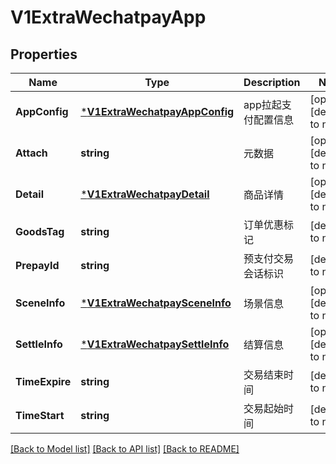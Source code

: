 # V1ExtraWechatpayApp

## Properties
Name | Type | Description | Notes
------------ | ------------- | ------------- | -------------
**AppConfig** | [***V1ExtraWechatpayAppConfig**](v1ExtraWechatpayAppConfig.md) | app拉起支付配置信息 | [optional] [default to null]
**Attach** | **string** | 元数据 | [optional] [default to null]
**Detail** | [***V1ExtraWechatpayDetail**](v1ExtraWechatpayDetail.md) | 商品详情 | [optional] [default to null]
**GoodsTag** | **string** | 订单优惠标记 | [default to null]
**PrepayId** | **string** | 预支付交易会话标识 | [default to null]
**SceneInfo** | [***V1ExtraWechatpaySceneInfo**](v1ExtraWechatpaySceneInfo.md) | 场景信息 | [optional] [default to null]
**SettleInfo** | [***V1ExtraWechatpaySettleInfo**](v1ExtraWechatpaySettleInfo.md) | 结算信息 | [optional] [default to null]
**TimeExpire** | **string** | 交易结束时间 | [default to null]
**TimeStart** | **string** | 交易起始时间 | [default to null]

[[Back to Model list]](../README.md#documentation-for-models) [[Back to API list]](../README.md#documentation-for-api-endpoints) [[Back to README]](../README.md)


